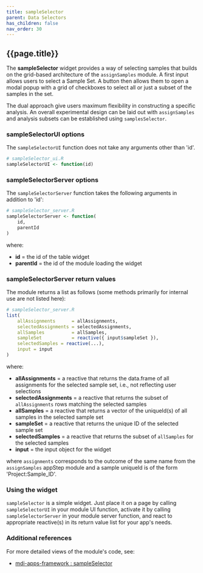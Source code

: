 ```yaml
---
title: sampleSelector
parent: Data Selectors
has_children: false
nav_order: 30
---
```


## {{page.title}}

The **sampleSelector** widget provides a way of selecting
samples that builds on the grid-based architecture of
the `assignSamples` module. A first input allows users
to select a Sample Set. A button then allows them
to open a modal popup with a grid of checkboxes to
select all or just a subset of the samples in the set.

The dual approach give users maximum flexibility in
constructing a specific analysis. An overall experimental
design can be laid out with `assignSamples` and 
analysis subsets can be established using `samplesSelector`.

### sampleSelectorUI options

The `sampleSelectorUI` function does not take any arguments other than 'id'.

```r
# sampleSelector_ui.R
sampleSelectorUI <- function(id)
```

### sampleSelectorServer options

The `sampleSelectorServer` function takes the following arguments in addition to 'id':

```r
# sampleSelector_server.R
sampleSelectorServer <- function(
    id,
    parentId
)
```

where:

- **id** = the id of the table widget
- **parentId** = the id of the module loading the widget

### sampleSelectorServer return values

The module returns a list as follows (some methods primarily for internal
use are not listed here):

```r
# sampleSelector_server.R
list(
    allAssignments      = allAssignments,
    selectedAssignments = selectedAssignments,
    allSamples          = allSamples,  
    sampleSet           = reactive({ input$sampleSet }),
    selectedSamples = reactive(...),
    input = input
)
```

where:

- **allAssignments** = a reactive that returns the data.frame of all assignments for the selected sample set, i.e., not reflecting user selections
- **selectedAssignments** = a reactive that returns the subset of `allAssignments` rows matching the selected samples
- **allSamples** = a reactive that returns a vector of the uniqueId(s) of all samples in the selected sample set
- **sampleSet** = a reactive that returns the unique ID of the selected sample set
- **selectedSamples** = a reactive that returns the subset of `allSamples` for the selected samples
- **input** = the input object for the widget

where `assignments` corresponds to the outcome of the same name from the `assignSamples`
appStep module and a sample uniqueId is of the form 'Project:Sample_ID'.

### Using the widget

`sampleSelector` is a simple widget. Just place it on a page
by calling `sampleSelectorUI` in your module UI function, activate it by
calling `sampleSelectorServer` in your module server function, and react
to appropriate reactive(s) in its return value list for your app's needs.

### Additional references
 
For more detailed views of the module's code, see:

- [mdi-apps-framework : sampleSelector](https://github.com/MiDataInt/mdi-apps-framework/tree/main/shiny/shared/session/modules/widgets/sampleSets/sampleSelector)
